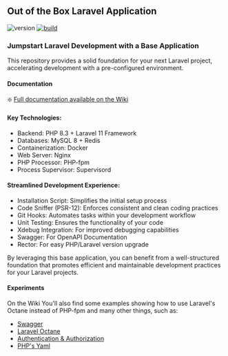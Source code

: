 ## Out of the Box Laravel Application

![version](https://img.shields.io/badge/version-0.8.0-blue?style=flat)
[![build](https://github.com/danieltrolezi/laravel-app/actions/workflows/ci-cd.yml/badge.svg)](https://github.com/danieltrolezi/laravel-app/actions/workflows/ci-cd.yml)

### Jumpstart Laravel Development with a Base Application

This repository provides a solid foundation for your next Laravel project, accelerating development with a pre-configured environment.

#### Documentation

:sparkle: [Full documentation available on the Wiki](https://github.com/danieltrolezi/laravel-app/wiki)

#### Key Technologies:

* Backend: PHP 8.3 + Laravel 11 Framework
* Databases: MySQL 8 + Redis
* Containerization: Docker
* Web Server: Nginx
* PHP Processor: PHP-fpm
* Process Supervisor: Supervisord

#### Streamlined Development Experience:

* Installation Script: Simplifies the initial setup process
* Code Sniffer (PSR-12): Enforces consistent and clean coding practices
* Git Hooks: Automates tasks within your development workflow
* Unit Testing: Ensures the functionality of your code
* Xdebug Integration: For improved debugging capabilities
* Swagger: For OpenAPI Documentation
* Rector: For easy PHP/Laravel version upgrade

By leveraging this base application, you can benefit from a well-structured foundation that promotes efficient and maintainable development practices for your Laravel projects.

#### Experiments

On the Wiki You'll also find some examples showing how to use Laravel's Octane instead of PHP-fpm and many other things, such as:

* [Swagger](https://github.com/danieltrolezi/laravel-app/wiki/07.-Swagger)
* [Laravel Octane](https://github.com/danieltrolezi/laravel-app/wiki/08.-Laravel-Octane)
* [Authentication & Authorization](https://github.com/danieltrolezi/laravel-app/wiki/09.-Authentication-&-Authorization)
* [PHP's Yaml](https://github.com/danieltrolezi/laravel-app/wiki/98.-Appendix#yaml)
